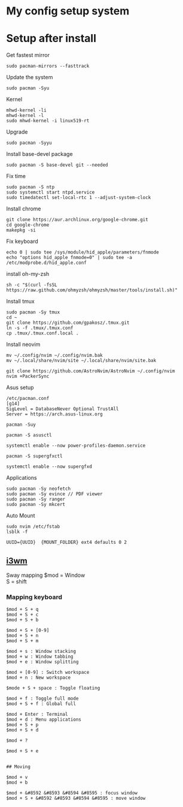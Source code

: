 # My config setup system 

# Setup after install

Get fastest mirror
```
sudo pacman-mirrors --fasttrack
```

Update the system
```
sudo pacman -Syu
```

Kernel
```
mhwd-kernel -li
mhwd-kernel -l
sudo mhwd-kernel -i linux519-rt
```

Upgrade
```
sudo pacman -Syyu
```

Install base-devel package
```
sudo pacman -S base-devel git --needed 
```

Fix time
```
sudo pacman -S ntp
sudo systemctl start ntpd.service
sudo timedatectl set-local-rtc 1 --adjust-system-clock

```

Install chrome
```
git clone https://aur.archlinux.org/google-chrome.git
cd google-chrome
makepkg -si
```

Fix keyboard
```
echo 0 | sudo tee /sys/module/hid_apple/parameters/fnmode
echo "options hid_apple fnmode=0" | sudo tee -a /etc/modprobe.d/hid_apple.conf
```

install oh-my-zsh
```
sh -c "$(curl -fsSL https://raw.github.com/ohmyzsh/ohmyzsh/master/tools/install.sh)"
```

Install tmux
```
sudo pacman -Sy tmux
cd ~
git clone https://github.com/gpakosz/.tmux.git
ln -s -f .tmux/.tmux.conf
cp .tmux/.tmux.conf.local .
```

Install neovim 
```
mv ~/.config/nvim ~/.config/nvim.bak
mv ~/.local/share/nvim/site ~/.local/share/nvim/site.bak

git clone https://github.com/AstroNvim/AstroNvim ~/.config/nvim
nvim +PackerSync
```

Asus setup
```
/etc/pacman.conf
[g14]
SigLevel = DatabaseNever Optional TrustAll
Server = https://arch.asus-linux.org

pacman -Suy

pacman -S asusctl

systemctl enable --now power-profiles-daemon.service

pacman -S supergfxctl

systemctl enable --now supergfxd
```

Applications
```
sudo pacman -Sy neofetch
sudo pacman -Sy evince // PDF viewer
sudo pacman -Sy ranger 
sudo pacman -Sy mkcert

```
Auto Mount 
```
sudo nvim /etc/fstab
lsblk -f

UUID={UUID}  {MOUNT_FOLDER} ext4 defaults 0 2
```

## [i3wm](https://i3wm.org/docs/refcard.html)
Sway mapping
$mod = Window  
S = shift  

### Mapping keyboard
```
$mod + S + q
$mod + S + c 
$mod + S + b

$mod + S + [0-9]
$mod + S + n
$mod + S + m

$mod + s : Window stacking
$mod + w : Window tabbing
$mod + e : Window splitting

$mod + [0-9] : Switch workspace
$mod + n : New workspace

$mode + S + space : Toggle floating

$mod + f : Toggle full mode
$mod + S + f : Global full

$mod + Enter : Terminal
$mod + d : Menu applications
$mod + S + p 
$mod + S + d

$mod + ?

$mod + S + e


## Moving 

$mod + v
$mod + b

$mod + &#8592 &#8593 &#8594 &#8595 : focus window
$mod + S + &#8592 &#8593 &#8594 &#8595 : move window


```



